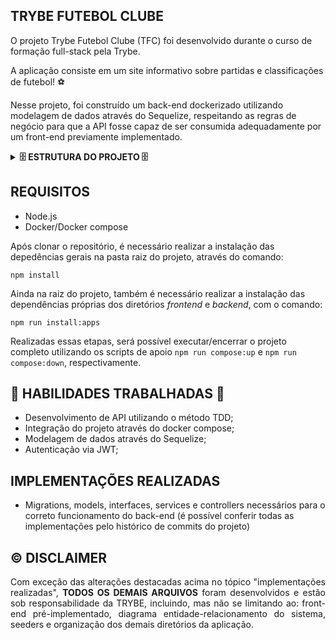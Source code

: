 ## TRYBE FUTEBOL CLUBE

O projeto Trybe Futebol Clube (TFC) foi desenvolvido durante o curso de formação full-stack pela Trybe.

A aplicação consiste em um site informativo sobre partidas e classificações de futebol! ⚽️

Nesse projeto, foi construído um back-end dockerizado utilizando modelagem de dados através do Sequelize, respeitando as regras de negócio para que a API fosse capaz de ser consumida adequadamente por um front-end previamente implementado.

<details>
<summary><strong>🗄️ ESTRUTURA DO PROJETO 🗄️</strong></summary><br />

O projeto é composto de 4 entidades importantes para sua estrutura:

1️⃣ **Banco de dados:**
  - Container docker MySQL já configurado no docker-compose através de um serviço definido como `db`;
  - Tem o papel de fornecer dados para o serviço de _backend_;

2️⃣ **Back-end:**
 - Roda na porta `3001`, pois o front-end faz requisições para ele nessa porta por padrão;

3️⃣ **Front-end:**
  - Acessado pela url `http://localhost:3000` através dos endpoints construídos;

4️⃣ **Docker:**
  - O `docker-compose` tem a responsabilidade de unir todos os serviços conteinerizados (backend, frontend e db) e subir o projeto completo com o comando `npm run compose:up`;

A modelagem do banco de dados respeita o seguinte diagrama de entidade-relacionamento:

![diagrama-er](https://github.com/user-attachments/assets/34fee149-f567-47fa-a52c-69dbb7872a39)

</details>

## REQUISITOS

- Node.js
- Docker/Docker compose

Após clonar o repositório, é necessário realizar a instalação das depedências gerais na pasta raiz do projeto, através do comando:

```shell
npm install
```

Ainda na raiz do projeto, também é necessário realizar a instalação das dependências próprias dos diretórios _frontend_ e _backend_, com o comando:

```shell
npm run install:apps
```

Realizadas essas etapas, será possível executar/encerrar o projeto completo utilizando os scripts de apoio `npm run compose:up` e `npm run compose:down`, respectivamente.

## 📖 HABILIDADES TRABALHADAS 📖

- Desenvolvimento de API utilizando o método TDD;
- Integração do projeto através do docker compose;
- Modelagem de dados através do Sequelize;
- Autenticação via JWT;

## IMPLEMENTAÇÕES REALIZADAS

- Migrations, models, interfaces, services e controllers necessários para o correto funcionamento do back-end (é possível conferir todas as implementações pelo histórico de commits do projeto)

## ©️ DISCLAIMER

<div align="justify">
Com exceção das alterações destacadas acima no tópico "implementações realizadas", <b>TODOS OS DEMAIS ARQUIVOS</b> foram desenvolvidos e estão sob responsabilidade da TRYBE, incluindo, mas não se limitando ao: front-end pré-implementado, diagrama entidade-relacionamento do sistema, seeders e organização dos demais diretórios da aplicação.
</div>
